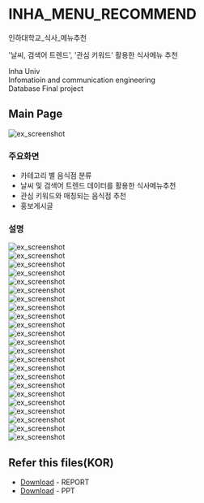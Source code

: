 # INHA_MENU_RECOMMEND
인하대학교_식사_메뉴추천

'날씨, 검색어 트렌드', '관심 키워드' 활용한 식사메뉴 추천

Inha Univ   
Infomatioin and communication engineering   
Database
Final project   

## Main Page
![ex_screenshot](md_img/img_1.jpg)   

### 주요화면
* 카테고리 별 음식점 분류
* 날씨 및 검색어 트렌드 데이터를 활용한 식사메뉴추천
* 관심 키워드와 매칭되는 음식점 추천
* 홍보게시글

### 설명
![ex_screenshot](md_img/img_2.PNG)   
![ex_screenshot](md_img/img_3.PNG)   
![ex_screenshot](md_img/img_4.PNG)   
![ex_screenshot](md_img/img_5.PNG)   
![ex_screenshot](md_img/img_6.PNG)   
![ex_screenshot](md_img/img_7.PNG)   
![ex_screenshot](md_img/img_8.PNG)   
![ex_screenshot](md_img/img_9.PNG)   
![ex_screenshot](md_img/img_10.PNG)   
![ex_screenshot](md_img/img_11.PNG)   
![ex_screenshot](md_img/img_12.PNG)   
![ex_screenshot](md_img/img_13.PNG)   
![ex_screenshot](md_img/img_14.PNG)   
![ex_screenshot](md_img/img_15.PNG)   
![ex_screenshot](md_img/img_16.PNG)   
![ex_screenshot](md_img/img_17.PNG)   
![ex_screenshot](md_img/img_18.PNG)   
![ex_screenshot](md_img/img_19.PNG)   
![ex_screenshot](md_img/img_20.PNG)   
![ex_screenshot](md_img/img_21.PNG)   
![ex_screenshot](md_img/img_22.PNG)   
![ex_screenshot](md_img/img_24.PNG)  
![ex_screenshot](md_img/img_23.PNG)    


## Refer this files(KOR)
* [Download](https://drive.google.com/file/d/1uPG28E15cxgN1PsLrNsEYnel_gKDrXWN/view?usp=sharing) - REPORT
* [Download](https://drive.google.com/file/d/1RmNIMnBvVwuK1a8MCibUr1JwHPpNwTdk/view?usp=sharing) - PPT

